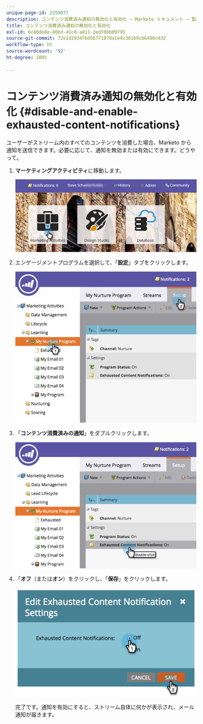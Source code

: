 ```yaml
---
unique-page-id: 2359877
description: コンテンツ消費済み通知の無効化と有効化 — Marketo ドキュメント — 製品ドキュメント
title: コンテンツ消費済み通知の無効化と有効化
exl-id: 6c40de8e-80bd-41c0-a811-2ed70bb09795
source-git-commit: 72e1d29347bd5b77107da1e9c30169cb6490c432
workflow-type: ht
source-wordcount: '92'
ht-degree: 100%

---
```


# コンテンツ消費済み通知の無効化と有効化 {#disable-and-enable-exhausted-content-notifications}

ユーザーがストリーム内のすべてのコンテンツを消費した場合、Marketo から通知を送信できます。必要に応じて、通知を無効または有効にできます。どうやって。

1. **マーケティングアクティビティ**&#x200B;に移動します。

   ![](assets/login-marketing-activities-1.png)

1. エンゲージメントプログラムを選択して、「**設定**」タブをクリックします。

   ![](assets/setuptab.jpg)

1. 「**コンテンツ消費済みの通知**」をダブルクリックします。

   ![](assets/image2014-9-15-17-3a28-3a11.png)

1. 「**オフ**（または&#x200B;**オン**）をクリックし、「**保存**」をクリックします。

   ![](assets/image2014-9-15-17-3a28-3a15.png)

   完了です。通知を有効にすると、ストリーム自体に何かが表示され、メール通知が届きます。
